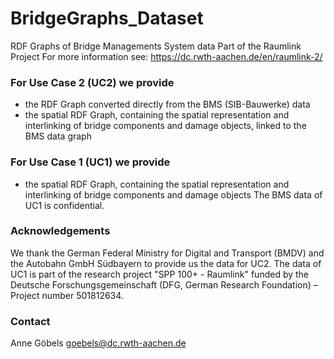# BridgeGraphs_Dataset
RDF Graphs of Bridge Managements System data 
Part of the Raumlink Project
For more information see: https://dc.rwth-aachen.de/en/raumlink-2/

### For Use Case 2 (UC2) we provide
  - the RDF Graph converted directly from the BMS (SIB-Bauwerke) data
  - the spatial RDF Graph, containing the spatial representation and interlinking of bridge components and damage objects, linked to the BMS data graph


### For Use Case 1 (UC1) we provide
  - the spatial RDF Graph, containing the spatial representation and interlinking of bridge components and damage objects
  The BMS data of UC1 is confidential.

### Acknowledgements
We thank the German Federal Ministry for Digital and Transport (BMDV) and the Autobahn GmbH Südbayern to provide us the data for UC2.
The data of UC1 is part of the research project "SPP 100+ - Raumlink" funded by the Deutsche Forschungsgemeinschaft (DFG, German Research Foundation) – Project number 501812634.

### Contact
Anne Göbels
goebels@dc.rwth-aachen.de 
